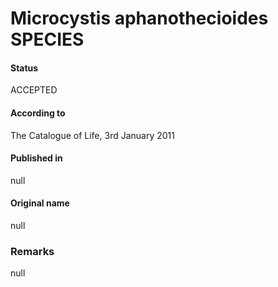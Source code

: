 # Microcystis aphanothecioides SPECIES

#### Status
ACCEPTED

#### According to
The Catalogue of Life, 3rd January 2011

#### Published in
null

#### Original name
null

### Remarks
null